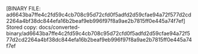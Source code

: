 [BINARY FILE: ad6643ba7ffe4c2fd59c4cb708c95d72cfd0f5adfd2d59cfae94a72f577d2cd2264a4bf38dc844efa16b2beaf9eb996f97f8a9ae2b7815ff0e445a74f7ef]
Stored copy: docs/converted-binary/ad6643ba7ffe4c2fd59c4cb708c95d72cfd0f5adfd2d59cfae94a72f577d2cd2264a4bf38dc844efa16b2beaf9eb996f97f8a9ae2b7815ff0e445a74f7ef
